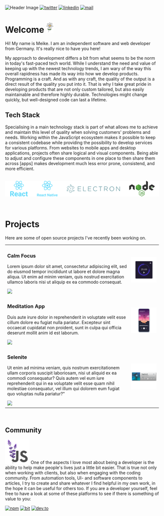 ![Header Image](https://pbs.twimg.com/profile_banners/1200006365378437120/1620210836/1500x500)
[![twitter](https://img.shields.io/badge/-@h4nkip4nki-313131?style=flat&labelColor=313131&logo=twitter&logoColor=white&color=313131)](https://twitter.com/h4nkip4nki)
[![linkedin](https://img.shields.io/badge/-@meike--h-313131?style=flat&labelColor=313131&logo=LinkedIn&logoColor=white&color=313131)](https://www.linkedin.com/in/meike-h/)
[![mail](https://img.shields.io/badge/-E--Mail-313131?style=flat&labelColor=313131&logo=ProtonMail&logoColor=white&color=313131)](mailto:meike.hankewicz@protonmail.com)


# Welcome <img height="35" src="https://raw.githubusercontent.com/mhanki/mhanki/main/assets/daisy.png" />

Hi! My name is Meike. I am an independent software and web developer from Germany. It's really nice to have you here!

My approach to development differs a bit from what seems to be the norm in today's fast-paced tech world. While I understand the need and value of keeping up with the newest technology trends, I  am wary of the way this overall rapidness has made its way into how we develop products.  
Programming is a craft. And as with any craft, the quality of the output is a direct result of the quality you put into it. That is why I take great pride in developing products that are not only custom tailored, but also easily maintainable and therefore highly durable. Technologies might change quickly, but well-designed code can last a lifetime. 
  

## Tech Stack

Specialising in a main technology stack is part of what allows me to achieve and maintain this level of quality when solving customers' problems and needs. Working within the JavaScript ecosystem makes it possible to keep a consistent codebase while providing the possibility to develop services for various platforms. From websites to mobile apps and desktop applications, projects often share logical and visual components. Being able to adjust and configure these components in one place to then share them across [apps] makes development much less error prone, consistend, and more efficient.  
<br>

![Stack](https://raw.githubusercontent.com/Schlenges/soggy-waffles/master/stack.png)

<br>

# Projects

Here are some of open source projects I've recently been working on.

<table>
  <tr>
    <td width="800">
      <h3>Calm Focus</h3>
      <p>Lorem ipsum dolor sit amet, consectetur adipiscing elit, sed do eiusmod tempor incididunt ut labore et dolore magna aliqua. Ut enim ad minim veniam, quis nostrud exercitation ullamco laboris nisi ut aliquip ex ea commodo consequat.</p>
      <a href="https://github.com/mhanki/"><img src="https://img.shields.io/badge/-313131?style=social&logo=github"/></a>
    </td>
    <td width="200" align="center">
      <a href="https://github.com/mhanki/">
        <img width="150" src="https://raw.githubusercontent.com/Schlenges/soggy-waffles/master/concentrate.png">
      </a>
    </td>
  </tr>
    <tr>
    <td width="800">
      <h3>Meditation App</h3>
      <p>Duis aute irure dolor in reprehenderit in voluptate velit esse cillum dolore eu fugiat nulla pariatur. Excepteur sint occaecat cupidatat non proident, sunt in culpa qui officia deserunt mollit anim id est laborum.</p>
      <a href="https://github.com/mhanki/"><img src="https://img.shields.io/badge/-313131?style=social&logo=github"/></a>
    </td>
    <td align="center">
      <a href="https://github.com/mhanki/">
        <img src="https://raw.githubusercontent.com/Schlenges/soggy-waffles/master/app.png" alt="Banner">
      </a>
    </td>
  </tr>
    <tr>
    <td width="800">
      <h3>Selenite</h3>
      <p>Ut enim ad minima veniam, quis nostrum exercitationem ullam corporis suscipit laboriosam, nisi ut aliquid ex ea commodi consequatur? Quis autem vel eum iure reprehenderit qui in ea voluptate velit esse quam nihil molestiae consequatur, vel illum qui dolorem eum fugiat quo voluptas nulla pariatur?"</p>
      <a href="https://github.com/mhanki/"><img src="https://img.shields.io/badge/-313131?style=social&logo=github"/></a>
    </td>
    <td align="center">
      <a href="https://github.com/mhanki/">
        <img src="https://raw.githubusercontent.com/Schlenges/soggy-waffles/master/selenite.png" alt="Banner">
      </a>
    </td>
  </tr>
</table>

<br>

## Community

<img width="80" src="https://raw.githubusercontent.com/mhanki/mhanki/main/assets/lavender-js-grey.png"/> One of the aspects I love most about being a developer is the ability to help make people's lives just a little bit easier. That is true not only when working with clients, but also when engaging with the coding community. From automation tools, UI- and software components to articles, I try to create and share whatever I find helpful in my own work, in the hope it can be useful for others too. If you are a developer yourself, feel free to have a look at some of these platforms to see if there is something of value to you:

[![npm](https://img.shields.io/badge/npm_packages-313131?style=for-the-badge&labelColor=313131&logo=npm&logoColor=white&color=313131)](https://www.npmjs.com/~mhanki)
[![bit](https://img.shields.io/badge/ui_components-313131?style=for-the-badge&labelColor=313131&logo=Bit&logoColor=white&color=313131)](https://bit.dev/mhanki)
[![dev.to](https://img.shields.io/badge/articles-313131?style=for-the-badge&labelColor=313131&logo=dev-dot-to&logoColor=white&color=313131)](https://dev.to/mhanki)
